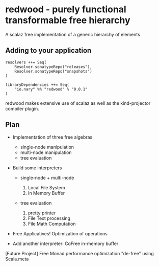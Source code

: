 redwood - purely functional transformable free hierarchy
======

A scalaz free implementation of a generic hierarchy of elements

Adding to your application
------

```
resolvers ++= Seq(
    Resolver.sonatypeRepo("releases"),
    Resolver.sonatypeRepo("snapshots")
)

libraryDependencies ++= Seq(
    "io.nary" %% "redwood" % "0.0.1"
)
```

redwood makes extensive use of scalaz as well as the kind-projector
compiler plugin.

Plan
------
* Implementation of three free algebras
  - single-node manipulation
  - multi-node manipulation
  - tree evaluation

* Build some interpreters
  - single-node + multi-node
    1. Local File System
    2. In Memory Buffer

  - tree evaluation
    1. pretty printer
    2. File Text processing
    3. File Math Computation

* Free Applicatives!  Optimization of operations
* Add another interpreter:  CoFree in-memory buffer

[Future Project]  Free Monad performance optimization
"de-free" using Scala.meta
